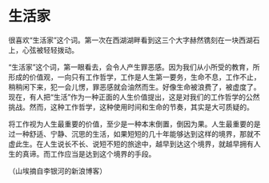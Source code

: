 # 生活家

很喜欢“生活家”这个词。第一次在西湖湖畔看到这三个大字赫然镌刻在一块西湖石上，心弦被轻轻拨动。 

“生活家”这个词，第一眼看去，会令人产生罪恶感。因为我们从小所受的教育，所形成的价值观，一向只有工作哲学，工作是人生第一要务，生命不息，工作不止，稍稍闲下来，犯一会儿愣，罪恶感就会油然而生。好像生命被浪费了，被虚度了。现在，有人把“生活”作为一种正面的人生价值提出，这是对我们的工作哲学的公然挑战。然而，这种工作哲学，这种使用时间和生命的节奏，其实是大可质疑的。 

将工作视为人生最重要的价值，至少是一种本末倒置，倒因为果。人生最重要的是过一种舒适、宁静、沉思的生活，如果短短的几十年能够达到这样的境界，那就不虚此生。在人生说长不长、说短不短的旅途中，越早到达这个境界，就越早拥有人生的真谛。而工作应当是达到这个境界的手段。 

（山埃摘自李银河的新浪博客）